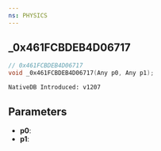 ```yaml
---
ns: PHYSICS
---
```

## _0x461FCBDEB4D06717

```c
// 0x461FCBDEB4D06717
void _0x461FCBDEB4D06717(Any p0, Any p1);
```

```
NativeDB Introduced: v1207
```

## Parameters
* **p0**:
* **p1**:
